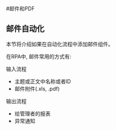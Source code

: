 #邮件和PDF

## 邮件自动化

本节将介绍如果在自动化流程中添加邮件组件。

在RPA中, 邮件常用的方式有:

输入流程
* 主题或正文中名称或者ID
* 邮件附件(.xls, .pdf)

输出流程
* 给管理者的报表
* 异常通知